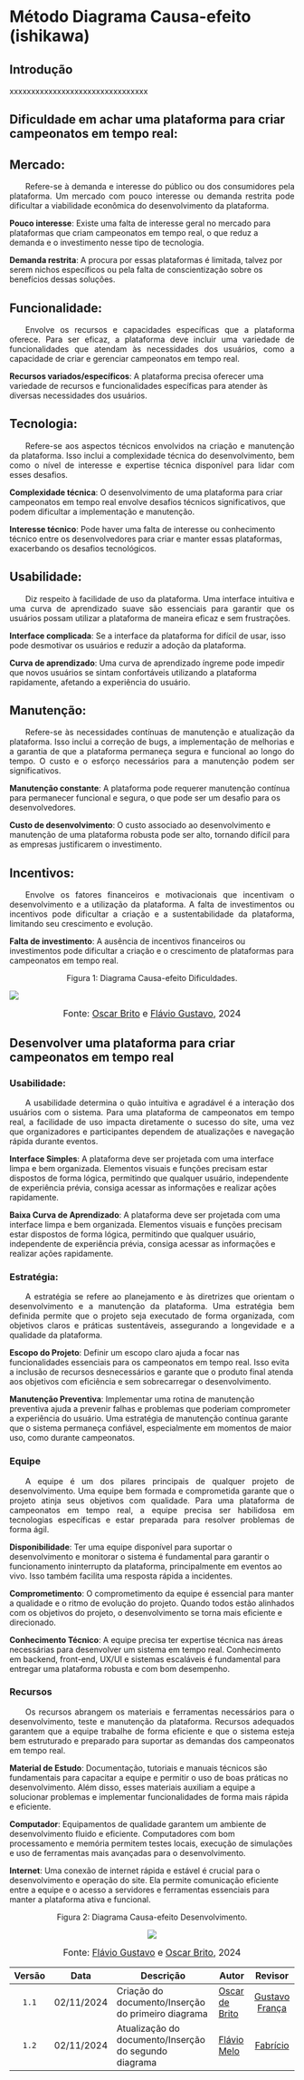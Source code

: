 # Método Diagrama Causa-efeito (ishikawa)

## Introdução
xxxxxxxxxxxxxxxxxxxxxxxxxxxxxxxx

## Dificuldade em achar uma plataforma para criar campeonatos em tempo real:

## Mercado:
<p align="justify">&emsp;&emsp;Refere-se à demanda e interesse do público ou dos consumidores pela plataforma. Um mercado com pouco interesse ou demanda restrita pode dificultar a viabilidade econômica do desenvolvimento da plataforma.</p>

**Pouco interesse**: Existe uma falta de interesse geral no mercado para plataformas que criam campeonatos em tempo real, o que reduz a demanda e o investimento nesse tipo de tecnologia.

**Demanda restrita**: A procura por essas plataformas é limitada, talvez por serem nichos específicos ou pela falta de conscientização sobre os benefícios dessas soluções.

## Funcionalidade:
<p align="justify">&emsp;&emsp;Envolve os recursos e capacidades específicas que a plataforma oferece. Para ser eficaz, a plataforma deve incluir uma variedade de funcionalidades que atendam às necessidades dos usuários, como a capacidade de criar e gerenciar campeonatos em tempo real.

**Recursos variados/específicos**: A plataforma precisa oferecer uma variedade de recursos e funcionalidades específicas para atender às diversas necessidades dos usuários.

## Tecnologia:
<p align="justify">&emsp;&emsp;Refere-se aos aspectos técnicos envolvidos na criação e manutenção da plataforma. Isso inclui a complexidade técnica do desenvolvimento, bem como o nível de interesse e expertise técnica disponível para lidar com esses desafios.</p> 

**Complexidade técnica**: O desenvolvimento de uma plataforma para criar campeonatos em tempo real envolve desafios técnicos significativos, que podem dificultar a implementação e manutenção.

**Interesse técnico**: Pode haver uma falta de interesse ou conhecimento técnico entre os desenvolvedores para criar e manter essas plataformas, exacerbando os desafios tecnológicos.

## Usabilidade:
<p align="justify">&emsp;&emsp;Diz respeito à facilidade de uso da plataforma. Uma interface intuitiva e uma curva de aprendizado suave são essenciais para garantir que os usuários possam utilizar a plataforma de maneira eficaz e sem frustrações.</p>

**Interface complicada**: Se a interface da plataforma for difícil de usar, isso pode desmotivar os usuários e reduzir a adoção da plataforma.
  
**Curva de aprendizado**: Uma curva de aprendizado íngreme pode impedir que novos usuários se sintam confortáveis utilizando a plataforma rapidamente, afetando a experiência do usuário.

## Manutenção:
<p align="justify">&emsp;&emsp;Refere-se às necessidades contínuas de manutenção e atualização da plataforma. Isso inclui a correção de bugs, a implementação de melhorias e a garantia de que a plataforma permaneça segura e funcional ao longo do tempo. O custo e o esforço necessários para a manutenção podem ser significativos.</p>

**Manutenção constante**: A plataforma pode requerer manutenção contínua para permanecer funcional e segura, o que pode ser um desafio para os desenvolvedores.

**Custo de desenvolvimento**: O custo associado ao desenvolvimento e manutenção de uma plataforma robusta pode ser alto, tornando difícil para as empresas justificarem o investimento.

## Incentivos:
<p align="justify">&emsp;&emsp;Envolve os fatores financeiros e motivacionais que incentivam o desenvolvimento e a utilização da plataforma. A falta de investimentos ou incentivos pode dificultar a criação e a sustentabilidade da plataforma, limitando seu crescimento e evolução.</p>

**Falta de investimento**: A ausência de incentivos financeiros ou investimentos pode dificultar a criação e o crescimento de plataformas para campeonatos em tempo real.


<center> <figcaption>Figura 1: Diagrama Causa-efeito Dificuldades.</figcaption> </center>

![](../Assets/ishikawa1.png)
<font size="3"><p style="text-align: center"> Fonte: <a href="https://github.com/OscarDeBrito
" target="_blank">Oscar Brito</a> e <a href="https://github.com/flavioovatsug" target="_blank">Flávio Gustavo</a>, 2024</p></font>

## Desenvolver uma plataforma para criar campeonatos em tempo real

### Usabilidade:
<p align="justify">&emsp;&emsp;A usabilidade determina o quão intuitiva e agradável é a interação dos usuários com o sistema. Para uma plataforma de campeonatos em tempo real, a facilidade de uso impacta diretamente o sucesso do site, uma vez que organizadores e participantes dependem de atualizações e navegação rápida durante eventos.</p>

**Interface Simples**: A plataforma deve ser projetada com uma interface limpa e bem organizada. Elementos visuais e funções precisam estar dispostos de forma lógica, permitindo que qualquer usuário, independente de experiência prévia, consiga acessar as informações e realizar ações rapidamente.

**Baixa Curva de Aprendizado**: A plataforma deve ser projetada com uma interface limpa e bem organizada. Elementos visuais e funções precisam estar dispostos de forma lógica, permitindo que qualquer usuário, independente de experiência prévia, consiga acessar as informações e realizar ações rapidamente.

### Estratégia:

<p align="justify">&emsp;&emsp;A estratégia se refere ao planejamento e às diretrizes que orientam o desenvolvimento e a manutenção da plataforma. Uma estratégia bem definida permite que o projeto seja executado de forma organizada, com objetivos claros e práticas sustentáveis, assegurando a longevidade e a qualidade da plataforma.</p>

**Escopo do Projeto**: Definir um escopo claro ajuda a focar nas funcionalidades essenciais para os campeonatos em tempo real. Isso evita a inclusão de recursos desnecessários e garante que o produto final atenda aos objetivos com eficiência e sem sobrecarregar o desenvolvimento.

**Manutenção Preventiva**: Implementar uma rotina de manutenção preventiva ajuda a prevenir falhas e problemas que poderiam comprometer a experiência do usuário. Uma estratégia de manutenção contínua garante que o sistema permaneça confiável, especialmente em momentos de maior uso, como durante campeonatos.

### Equipe

<p align="justify">&emsp;&emsp;A equipe é um dos pilares principais de qualquer projeto de desenvolvimento. Uma equipe bem formada e comprometida garante que o projeto atinja seus objetivos com qualidade. Para uma plataforma de campeonatos em tempo real, a equipe precisa ser habilidosa em tecnologias específicas e estar preparada para resolver problemas de forma ágil.</p>

**Disponibilidade**: Ter uma equipe disponível para suportar o desenvolvimento e monitorar o sistema é fundamental para garantir o funcionamento ininterrupto da plataforma, principalmente em eventos ao vivo. Isso também facilita uma resposta rápida a incidentes.

**Comprometimento**: O comprometimento da equipe é essencial para manter a qualidade e o ritmo de evolução do projeto. Quando todos estão alinhados com os objetivos do projeto, o desenvolvimento se torna mais eficiente e direcionado.

**Conhecimento Técnico**: A equipe precisa ter expertise técnica nas áreas necessárias para desenvolver um sistema em tempo real. Conhecimento em backend, front-end, UX/UI e sistemas escaláveis é fundamental para entregar uma plataforma robusta e com bom desempenho.

### Recursos

<p align="justify">&emsp;&emsp;Os recursos abrangem os materiais e ferramentas necessários para o desenvolvimento, teste e manutenção da plataforma. Recursos adequados garantem que a equipe trabalhe de forma eficiente e que o sistema esteja bem estruturado e preparado para suportar as demandas dos campeonatos em tempo real.</p>

**Material de Estudo**: Documentação, tutoriais e manuais técnicos são fundamentais para capacitar a equipe e permitir o uso de boas práticas no desenvolvimento. Além disso, esses materiais auxiliam a equipe a solucionar problemas e implementar funcionalidades de forma mais rápida e eficiente.

**Computador**: Equipamentos de qualidade garantem um ambiente de desenvolvimento fluido e eficiente. Computadores com bom processamento e memória permitem testes locais, execução de simulações e uso de ferramentas mais avançadas para o desenvolvimento.

**Internet**: Uma conexão de internet rápida e estável é crucial para o desenvolvimento e operação do site. Ela permite comunicação eficiente entre a equipe e o acesso a servidores e ferramentas essenciais para manter a plataforma ativa e funcional.

<center> <figcaption>Figura 2: Diagrama Causa-efeito Desenvolvimento.</figcaption> 

![](../Assets/ishikawa2.png)

<font size="3"><p style="text-align: center"> Fonte: <a href="https://github.com/flavioovatsug" target="_blank">Flávio Gustavo</a> e <a href="https://github.com/OscarDeBrito
" target="_blank">Oscar Brito</a>, 2024</p></font>



|Versão|Data|Descrição|Autor|Revisor|
|:----:|----|---------|-----|:-------:|
| `1.1` | 02/11/2024 | Criação do documento/Inserção do primeiro diagrama | [Oscar de Brito](https://github.com/OscarDeBrito) | [Gustavo França](https://github.com/gustavofbs) |
| `1.2` | 02/11/2024 | Atualização do documento/Inserção do segundo diagrama | [Flávio Melo](https://github.com/flavioovatsug) | [Fabrício](https://github.com/FabricioDeQueiroz) |